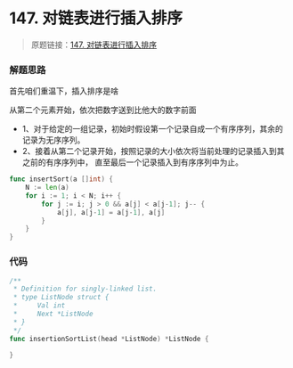 # 147. 对链表进行插入排序
> 原题链接：[147. 对链表进行插入排序](https://leetcode-cn.com/problems/insertion-sort-list/)

### 解题思路
首先咱们重温下，插入排序是啥

从第二个元素开始，依次把数字送到比他大的数字前面

* 1、对于给定的一组记录，初始时假设第一个记录自成一个有序序列，其余的记录为无序序列。
* 2、接着从第二个记录开始，按照记录的大小依次将当前处理的记录插入到其之前的有序序列中，
直至最后一个记录插入到有序序列中为止。

```go
func insertSort(a []int) {
	N := len(a)
	for i := 1; i < N; i++ {
		for j := i; j > 0 && a[j] < a[j-1]; j-- {
			a[j], a[j-1] = a[j-1], a[j]
		}
	}
}
```
### 代码
```go
/**
 * Definition for singly-linked list.
 * type ListNode struct {
 *     Val int
 *     Next *ListNode
 * }
 */
func insertionSortList(head *ListNode) *ListNode {

}
```
